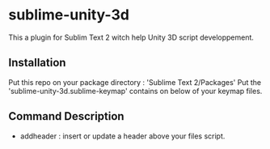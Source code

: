 sublime-unity-3d
================

This a plugin for Sublim Text 2 witch help Unity 3D script developpement.

Installation
------------

Put this repo on your package directory : 'Sublime Text 2/Packages'
Put the 'sublime-unity-3d.sublime-keymap' contains on below of your keymap files.

Command Description
-------------------

* addheader : insert or update a header above your files script.

